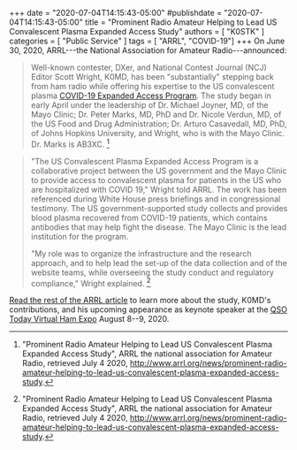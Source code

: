 +++
date = "2020-07-04T14:15:43-05:00"
#publishdate = "2020-07-04T14:15:43-05:00"
title = "Prominent Radio Amateur Helping to Lead US Convalescent Plasma Expanded Access Study"
authors = [ "K0STK" ]
categories = [ "Public Service" ]
tags = [ "ARRL", "COVID-19"]
+++
On June 30, 2020, ARRL---the National Association for Amateur
Radio---announced:

>Well-known contester, DXer, and National Contest Journal (NCJ) Editor
>Scott Wright, K0MD, has been "substantially" stepping back from ham
>radio while offering his expertise to the US convalescent plasma
>[COVID-19 Expanded Access Program](http://www.uscovidplasma.org/).
>The study began in early April under the leadership of Dr. Michael
>Joyner, MD, of the Mayo Clinic; Dr. Peter Marks, MD, PhD and Dr.
>Nicole Verdun, MD, of the US Food and Drug Administration; Dr. Arturo
>Casavedall, MD, PhD, of Johns Hopkins University, and Wright, who is
>with the Mayo Clinic. Dr. Marks is AB3XC. [^1]

<!--more-->

>"The US Convalescent Plasma Expanded Access Program is a collaborative
>project between the US government and the Mayo Clinic to provide access
>to convalescent plasma for patients in the US who are hospitalized
>with COVID 19," Wright told ARRL. The work has been referenced during
>White House press briefings and in congressional testimony. The US
>government-supported study collects and provides blood plasma recovered
>from COVID-19 patients, which contains antibodies that may help fight
>the disease. The Mayo Clinic is the lead institution for the program.
>
>"My role was to organize the infrastructure and the research approach,
>and to help lead the set-up of the data collection and of the website
>teams, while overseeing the study conduct and regulatory compliance,"
>Wright explained. [^1 ]

[Read the rest of the ARRL article](http://www.arrl.org/news/prominent-radio-amateur-helping-to-lead-us-convalescent-plasma-expanded-access-study)
to learn more about the study, K0MD's contributions, and his upcoming
appearance as keynote speaker at the
[QSO Today Virtual Ham Expo](https://rrra.org/post/2020/07/01/stay-home-and-attend-the-qso-today-virtual-ham-expo-for-2020/)
August 8--9, 2020.

[^1]: "Prominent Radio Amateur Helping to Lead US Convalescent Plasma Expanded Access Study", ARRL the national association for Amateur Radio, retrieved July 4 2020, http://www.arrl.org/news/prominent-radio-amateur-helping-to-lead-us-convalescent-plasma-expanded-access-study.
